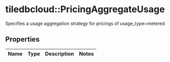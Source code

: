 # tiledbcloud::PricingAggregateUsage

Specifies a usage aggregation strategy for pricings of usage_type=metered
## Properties
Name | Type | Description | Notes
------------ | ------------- | ------------- | -------------


